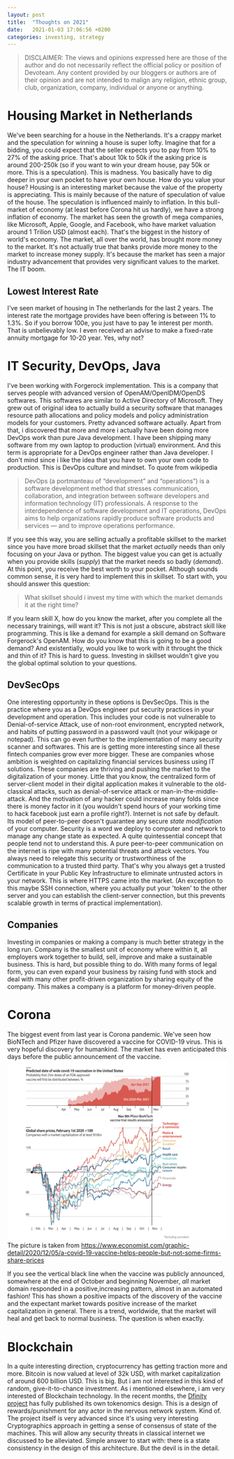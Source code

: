 ```yaml
---
layout: post
title:  "Thoughts on 2021"
date:   2021-01-03 17:06:56 +0200
categories: investing, strategy
---
```


> DISCLAIMER: The views and opinions expressed here are those of the author and do not necessarily reflect the official policy or position of Devoteam. Any content provided by our bloggers or authors are of their opinion and are not intended to malign any religion, ethnic group, club, organization, company, individual or anyone or anything.

# Housing Market in Netherlands
We've been searching for a house in the Netherlands. It's a crappy market and the speculation for winning a house is super lofty. Imagine that for a bidding, you could expect that the seller expects you to pay from 10% to 27% of the asking price. That's about 10k to 50k if the asking price is around 200-250k (so if you want to win your dream house, pay 50k or more. This is a speculation). This is madness. You basically have to dig deeper in your own pocket to have your own house. 
How do you value your house? Housing is an interesting market because the value of the property is appreciating. This is mainly because of the nature of speculation of value of the house. The speculation is influenced mainly to inflation. In this bull-market of economy (at least before Corona hit us hardly), we have a strong inflation of economy. The market has seen the growth of mega companies, like Microsoft, Apple, Google, and Facebook, who have market valuation around 1 Trilion USD (almost each). That's the biggest in the history of world's economy. The market, all over the world, has brought more money to the market. It's not actually true that banks provide more money to the market to increase money supply. It's because the market has seen a major industry advancement that provides very significant values to the market. The IT boom. 
## Lowest Interest Rate
I've seen market of housing in The netherlands for the last 2 years. The interest rate the mortgage provides have been offering is between 1% to 1.3%. So if you borrow 100e, you just have to pay 1e interest per month. That is unbelievably low. I even received an advise to make a fixed-rate annuity mortgage for 10-20 year. Yes, why not?

# IT Security, DevOps, Java
I've been working with Forgerock implementation. This is a company that serves people with advanced version of OpenAM/OpenIDM/OpenDS softwares. This softwares are similar to Active Directory of Microsoft. They grew out of original idea to actually build a security software that manages resource path allocations and policy models and policy administration models for your customers. Pretty advanced software actually. 
Apart from that, i discovered that more and more i actually have been doing more DevOps work than pure Java development. I have been shipping many software from my own laptop to production (virtual) environment. And this term is appropriate for a DevOps engineer rather than Java developer. I don't mind since i like the idea that you have to own your own code to production. This is DevOps culture and mindset. To quote from wikipedia
> DevOps (a portmanteau of “development” and “operations”) is a software development method that stresses communication, collaboration, and integration between software developers and information technology (IT) professionals. A response to the interdependence of software development and IT operations, DevOps aims to help organizations rapidly produce software products and services — and to improve operations performance.

If you see this way, you are selling actually a profitable skillset to the market since you have more broad skillset that the market *actually* needs than only focusing on your Java or python. The biggest value you can get is actually when you provide skills (*supply*) that the market needs so badly (*demand*). At this point, you receive the best worth to your pocket. Although sounds common sense, it is very hard to implement this in skillset. To start with, you should answer this question:
> What skillset should i invest my time with which the market demands it at the right time?

If you learn skill X, how do you know the market, after you complete all the necessary trainings, will want it? This is not just a obscure, abstract skill like programming. This is like a demand for example a skill demand on Software Forgerock's OpenAM. How do you know that this is going to be a good demand? And existentially, would you like to work with it throught the thick and thin of it?
This is hard to guess. Investing in skillset wouldn't give you the global optimal solution to your questions.
## DevSecOps
One interesting opportunity in these options is DevSecOps. This is the practice where you as a DevOps engineer put security practices in your development and operation. This includes your code is not vulnerable to Denial-of-service Attack, use of non-root environment, encrypted network, and habits of putting password in a password vault (not your wikipage or notepad). This can go even further to the implementation of many security scanner and softwares. This are is getting more interesting since all these fintech companies grow ever more bigger. These are companies whose ambition is weighted on capitalizing financial services business using IT solutions. These companies are thriving and pushing the market to the digitalization of your money. Little that you know, the centralized form of server-client model in their digital application makes it vulnerable to the old-classical attacks, such as denial-of-service attack or man-in-the-middle-attack. And the motivation of any hacker could increase many folds since there is money factor in it (you wouldn't spend hours of your working time to hack facebook just earn a profile right?).
Internet is not safe by default. Its model of peer-to-peer doesn't guarantee any secure *state modification* of your computer. Security is a word we deploy to computer and network to manage any change state as expected. A quite quintessential concept that people tend not to understand this. A pure peer-to-peer communication on the internet is ripe with many potential threats and attack vectors. You always need to relegate this security or trustworthiness of the communication to a trusted third party. That's why you always get a trusted Certificate in your Public Key Infrastructure to eliminate untrusted actors in your network. This is where HTTPS came into the market. (An exception to this maybe SSH connection, where you actually put your 'token' to the other server and you can establish the client-server connection, but this prevents scalable growth in terms of practical implementation).
## Companies
Investing in companies or making a company is much better strategy in the long run. Company is the smallest unit of economy where within it, all employers work together to build, sell, improve and make a sustainable business. This is hard, but possible thing to do. With many forms of legal form, you can even expand your business by raising fund with stock and deal with many other profit-driven organization by sharing equity of the company. This makes a company is a platform for money-driven people.


# Corona
The biggest event from last year is Corona pandemic. We've seen how BioNTech and Pfizer have discovered a vaccine for COVID-19 virus. This is very hopeful discovery for humankind. The market has even anticipated this days before the public announcement of the vaccine.
![Vaccine and Stock Market reaction](/assets/vaccine-and-stockmarket.png )
The picture is taken from https://www.economist.com/graphic-detail/2020/12/05/a-covid-19-vaccine-helps-people-but-not-some-firms-share-prices

If you see the vertical black line when the vaccine was publicly announced, somewhere at the end of October and beginning November, *all* market domain responded in a positive,increasing pattern, almost in an automated fashion! This has shown a positive impacts of the discovery of the vaccine and the expectant market towards positive increase of the market capitalization in general. There is a trend, worldwide, that the market will heal and get back to normal business. The question is when exactly.


# Blockchain
In a quite interesting direction, cryptocurrency has getting traction more and more. Bitcoin is now valued at level of 32k USD, with market capitalization of around 600 billion USD. This is big. But i am not interested in this kind of random, give-it-to-chance investment. As i mentioned elsewhere, i am very interested of Blockchain technology. In the recent months, the [Dfinity project](https://dfinity.org) has fully published its own tokenomics design. This is a design of rewards/punishment for any actor in the nervous network system. Kind of. The project itself is very advanced since it's using very interesting Cryptographics approach in getting a sense of consensus of state of the machines. This will allow any security threats in classical internet we discussed to be alleviated. Simple answer to start with: there is a state consistency in the design of this architecture. But the devil is in the detail.
